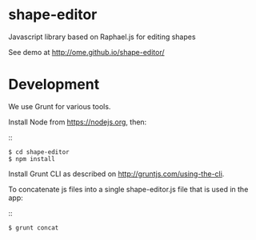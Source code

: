 # shape-editor

Javascript library based on Raphael.js for editing shapes

See demo at http://ome.github.io/shape-editor/

Development
===========

We use Grunt for various tools.

Install Node from https://nodejs.org, then:

::

    $ cd shape-editor
    $ npm install

Install Grunt CLI as described on http://gruntjs.com/using-the-cli.


To concatenate js files into a single shape-editor.js file that is used in the app:

::

    $ grunt concat
